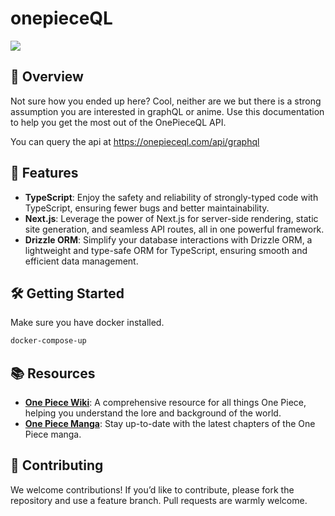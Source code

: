 # onepieceQL
![](./one-piece.gif)

## 📖 Overview

Not sure how you ended up here? Cool, neither are we but there is a strong assumption you are interested in graphQL or anime. Use this documentation to help you get the most out of the OnePieceQL API.

You can query the api at https://onepieceql.com/api/graphql

## 🚀 Features

- **TypeScript**: Enjoy the safety and reliability of strongly-typed code with TypeScript, ensuring fewer bugs and better maintainability.
- **Next.js**: Leverage the power of Next.js for server-side rendering, static site generation, and seamless API routes, all in one powerful framework.
- **Drizzle ORM**: Simplify your database interactions with Drizzle ORM, a lightweight and type-safe ORM for TypeScript, ensuring smooth and efficient data management.


## 🛠️ Getting Started

Make sure you have docker installed.
```bash
docker-compose-up
```

## 📚 Resources

- **[One Piece Wiki](https://onepiece.fandom.com/wiki/One_Piece_Wiki)**: A comprehensive resource for all things One Piece, helping you understand the lore and background of the world.
- **[One Piece Manga](https://ww7.readonepiece.com/)**: Stay up-to-date with the latest chapters of the One Piece manga.


## 🤝 Contributing

We welcome contributions! If you’d like to contribute, please fork the repository and use a feature branch. Pull requests are warmly welcome.